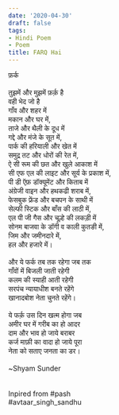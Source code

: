 ```yaml
---
date: '2020-04-30'
draft: false
tags:
- Hindi Poem
- Poem
title: FARQ Hai
---
```

फ़र्क\
  \
तुझमें और मुझमें फ़र्क़ है\
वही भेद जो है\
गाँव और शहर में\
मकान और घर में, \
ताजे और थैली के दूध में \
गद्दे और मंजे के सूत में, \
पार्क की हरियाली और खेत में \
समुद्र तट और धोरों की रेत में, \
ऐ सी रूम की छत और खुले आकाश में \
सी एफ एल की लाइट और सूर्य के प्रकाश में, \
पी डी ऍफ़ डॉक्यूमेंट और किताब में\
अंग्रेजी वाइन और हथकढी शराब में, \
फेसबुक फ्रेंड और बचपन के साथी में \
सेल्फी स्टिक और बाँस की लाठी में,\
एल पी जी गैस और चूल्हे की लकड़ी में \
सोनम बाजवा के डॉगी व काली कुतङी में, \
जिम और जमीनदारे में, \
हल और हजारे में। \
  \
और ये फर्क तब तक रहेगा जब तक \
गाँवों में बिजली जाती रहेगी \
कलम की स्याही आती रहेगी\
सरपंच न्यायाधीश बनते रहेंगे\
खानादबोश नेता चुनते रहेंगे। \
  \
ये फर्क़ उस दिन खत्म होगा जब \
अमीर घर में गरीब का हो आदर  \
दाम और भाव हो जाये बराबर \
कर्ज माफ़ी का वादा हो जाये पूरा\
नेता को सताए जनता का डर।\
  \
~Shyam Sunder \
  \
  \
Inpired from #pash\
#avtaar\_singh\_sandhu